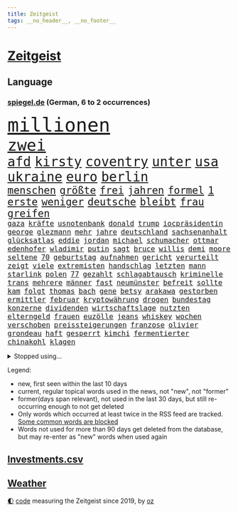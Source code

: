 ```yaml
---
title: Zeitgeist
tags: __no_header__, __no_footer__
---
```


# [Zeitgeist](https://oliz.io/zeitgeist/)

## Language

<h3><a href="https://www.spiegel.de" target="_blank">spiegel.de</a> (German, 6 to 2 occurrences)</h3>
<p style="font-family:monospace">
<span style="font-size:32pt"><a href="news_links.html#millionen" class="current">millionen</a></span>
<br>
<span style="font-size:27pt"><a href="news_links.html#zwei" class="current">zwei</a></span>
<br>
<span style="font-size:22pt"><a href="news_links.html#afd" class="current">afd</a></span>
<span style="font-size:22pt"><a href="news_links.html#kirsty" class="new">kirsty</a></span>
<span style="font-size:22pt"><a href="news_links.html#coventry" class="new">coventry</a></span>
<span style="font-size:22pt"><a href="news_links.html#unter" class="current">unter</a></span>
<span style="font-size:22pt"><a href="news_links.html#usa" class="current">usa</a></span>
<span style="font-size:22pt"><a href="news_links.html#ukraine" class="current">ukraine</a></span>
<span style="font-size:22pt"><a href="news_links.html#euro" class="current">euro</a></span>
<span style="font-size:22pt"><a href="news_links.html#berlin" class="current">berlin</a></span>
<br>
<span style="font-size:17pt"><a href="news_links.html#menschen" class="current">menschen</a></span>
<span style="font-size:17pt"><a href="news_links.html#größte" class="current">größte</a></span>
<span style="font-size:17pt"><a href="news_links.html#frei" class="current">frei</a></span>
<span style="font-size:17pt"><a href="news_links.html#jahren" class="current">jahren</a></span>
<span style="font-size:17pt"><a href="news_links.html#formel" class="current">formel</a></span>
<span style="font-size:17pt"><a href="news_links.html#1" class="current">1</a></span>
<span style="font-size:17pt"><a href="news_links.html#erste" class="current">erste</a></span>
<span style="font-size:17pt"><a href="news_links.html#weniger" class="current">weniger</a></span>
<span style="font-size:17pt"><a href="news_links.html#deutsche" class="current">deutsche</a></span>
<span style="font-size:17pt"><a href="news_links.html#bleibt" class="current">bleibt</a></span>
<span style="font-size:17pt"><a href="news_links.html#frau" class="current">frau</a></span>
<span style="font-size:17pt"><a href="news_links.html#greifen" class="current">greifen</a></span>
<br>
<span style="font-size:12pt"><a href="news_links.html#gaza" class="current">gaza</a></span>
<span style="font-size:12pt"><a href="news_links.html#kräfte" class="current">kräfte</a></span>
<span style="font-size:12pt"><a href="news_links.html#usnotenbank" class="new">usnotenbank</a></span>
<span style="font-size:12pt"><a href="news_links.html#donald" class="current">donald</a></span>
<span style="font-size:12pt"><a href="news_links.html#trump" class="current">trump</a></span>
<span style="font-size:12pt"><a href="news_links.html#iocpräsidentin" class="new">iocpräsidentin</a></span>
<span style="font-size:12pt"><a href="news_links.html#george" class="current">george</a></span>
<span style="font-size:12pt"><a href="news_links.html#glezmann" class="new">glezmann</a></span>
<span style="font-size:12pt"><a href="news_links.html#mehr" class="current">mehr</a></span>
<span style="font-size:12pt"><a href="news_links.html#jahre" class="current">jahre</a></span>
<span style="font-size:12pt"><a href="news_links.html#deutschland" class="current">deutschland</a></span>
<span style="font-size:12pt"><a href="news_links.html#sachsenanhalt" class="current">sachsenanhalt</a></span>
<span style="font-size:12pt"><a href="news_links.html#glücksatlas" class="new">glücksatlas</a></span>
<span style="font-size:12pt"><a href="news_links.html#eddie" class="current">eddie</a></span>
<span style="font-size:12pt"><a href="news_links.html#jordan" class="new">jordan</a></span>
<span style="font-size:12pt"><a href="news_links.html#michael" class="current">michael</a></span>
<span style="font-size:12pt"><a href="news_links.html#schumacher" class="current">schumacher</a></span>
<span style="font-size:12pt"><a href="news_links.html#ottmar" class="new">ottmar</a></span>
<span style="font-size:12pt"><a href="news_links.html#edenhofer" class="new">edenhofer</a></span>
<span style="font-size:12pt"><a href="news_links.html#wladimir" class="current">wladimir</a></span>
<span style="font-size:12pt"><a href="news_links.html#putin" class="current">putin</a></span>
<span style="font-size:12pt"><a href="news_links.html#sagt" class="current">sagt</a></span>
<span style="font-size:12pt"><a href="news_links.html#bruce" class="new">bruce</a></span>
<span style="font-size:12pt"><a href="news_links.html#willis" class="new">willis</a></span>
<span style="font-size:12pt"><a href="news_links.html#demi" class="current">demi</a></span>
<span style="font-size:12pt"><a href="news_links.html#moore" class="current">moore</a></span>
<span style="font-size:12pt"><a href="news_links.html#seltene" class="current">seltene</a></span>
<span style="font-size:12pt"><a href="news_links.html#70" class="current">70</a></span>
<span style="font-size:12pt"><a href="news_links.html#geburtstag" class="current">geburtstag</a></span>
<span style="font-size:12pt"><a href="news_links.html#aufnahmen" class="current">aufnahmen</a></span>
<span style="font-size:12pt"><a href="news_links.html#gericht" class="current">gericht</a></span>
<span style="font-size:12pt"><a href="news_links.html#verurteilt" class="current">verurteilt</a></span>
<span style="font-size:12pt"><a href="news_links.html#zeigt" class="current">zeigt</a></span>
<span style="font-size:12pt"><a href="news_links.html#viele" class="current">viele</a></span>
<span style="font-size:12pt"><a href="news_links.html#extremisten" class="current">extremisten</a></span>
<span style="font-size:12pt"><a href="news_links.html#handschlag" class="current">handschlag</a></span>
<span style="font-size:12pt"><a href="news_links.html#letzten" class="current">letzten</a></span>
<span style="font-size:12pt"><a href="news_links.html#mann" class="current">mann</a></span>
<span style="font-size:12pt"><a href="news_links.html#starlink" class="current">starlink</a></span>
<span style="font-size:12pt"><a href="news_links.html#polen" class="current">polen</a></span>
<span style="font-size:12pt"><a href="news_links.html#77" class="current">77</a></span>
<span style="font-size:12pt"><a href="news_links.html#gezahlt" class="current">gezahlt</a></span>
<span style="font-size:12pt"><a href="news_links.html#schlagabtausch" class="current">schlagabtausch</a></span>
<span style="font-size:12pt"><a href="news_links.html#kriminelle" class="current">kriminelle</a></span>
<span style="font-size:12pt"><a href="news_links.html#trans" class="current">trans</a></span>
<span style="font-size:12pt"><a href="news_links.html#mehrere" class="current">mehrere</a></span>
<span style="font-size:12pt"><a href="news_links.html#männer" class="current">männer</a></span>
<span style="font-size:12pt"><a href="news_links.html#fast" class="current">fast</a></span>
<span style="font-size:12pt"><a href="news_links.html#neumünster" class="new">neumünster</a></span>
<span style="font-size:12pt"><a href="news_links.html#befreit" class="current">befreit</a></span>
<span style="font-size:12pt"><a href="news_links.html#sollte" class="current">sollte</a></span>
<span style="font-size:12pt"><a href="news_links.html#kam" class="current">kam</a></span>
<span style="font-size:12pt"><a href="news_links.html#folgt" class="current">folgt</a></span>
<span style="font-size:12pt"><a href="news_links.html#thomas" class="current">thomas</a></span>
<span style="font-size:12pt"><a href="news_links.html#bach" class="current">bach</a></span>
<span style="font-size:12pt"><a href="news_links.html#gene" class="current">gene</a></span>
<span style="font-size:12pt"><a href="news_links.html#betsy" class="current">betsy</a></span>
<span style="font-size:12pt"><a href="news_links.html#arakawa" class="current">arakawa</a></span>
<span style="font-size:12pt"><a href="news_links.html#gestorben" class="current">gestorben</a></span>
<span style="font-size:12pt"><a href="news_links.html#ermittler" class="current">ermittler</a></span>
<span style="font-size:12pt"><a href="news_links.html#februar" class="current">februar</a></span>
<span style="font-size:12pt"><a href="news_links.html#kryptowährung" class="current">kryptowährung</a></span>
<span style="font-size:12pt"><a href="news_links.html#drogen" class="current">drogen</a></span>
<span style="font-size:12pt"><a href="news_links.html#bundestag" class="current">bundestag</a></span>
<span style="font-size:12pt"><a href="news_links.html#konzerne" class="current">konzerne</a></span>
<span style="font-size:12pt"><a href="news_links.html#dividenden" class="new">dividenden</a></span>
<span style="font-size:12pt"><a href="news_links.html#wirtschaftslage" class="new">wirtschaftslage</a></span>
<span style="font-size:12pt"><a href="news_links.html#nutzten" class="current">nutzten</a></span>
<span style="font-size:12pt"><a href="news_links.html#elterngeld" class="current">elterngeld</a></span>
<span style="font-size:12pt"><a href="news_links.html#frauen" class="current">frauen</a></span>
<span style="font-size:12pt"><a href="news_links.html#euzölle" class="current">euzölle</a></span>
<span style="font-size:12pt"><a href="news_links.html#jeans" class="current">jeans</a></span>
<span style="font-size:12pt"><a href="news_links.html#whiskey" class="current">whiskey</a></span>
<span style="font-size:12pt"><a href="news_links.html#wochen" class="current">wochen</a></span>
<span style="font-size:12pt"><a href="news_links.html#verschoben" class="current">verschoben</a></span>
<span style="font-size:12pt"><a href="news_links.html#preissteigerungen" class="current">preissteigerungen</a></span>
<span style="font-size:12pt"><a href="news_links.html#franzose" class="current">franzose</a></span>
<span style="font-size:12pt"><a href="news_links.html#olivier" class="new">olivier</a></span>
<span style="font-size:12pt"><a href="news_links.html#grondeau" class="new">grondeau</a></span>
<span style="font-size:12pt"><a href="news_links.html#haft" class="current">haft</a></span>
<span style="font-size:12pt"><a href="news_links.html#gesperrt" class="current">gesperrt</a></span>
<span style="font-size:12pt"><a href="news_links.html#kimchi" class="new">kimchi</a></span>
<span style="font-size:12pt"><a href="news_links.html#fermentierter" class="new">fermentierter</a></span>
<span style="font-size:12pt"><a href="news_links.html#chinakohl" class="new">chinakohl</a></span>
<span style="font-size:12pt"><a href="news_links.html#klagen" class="current">klagen</a></span>
</p>
<details>
<summary>Stopped using...</summary>
<p class="former" style="font-size:12pt">
ausgebrochen(1611) lebensmittel(1611) alexej(1610) kassiert(1610) nawalny(1610) neuseeland(1610) strand(1610) steigenden(1609) verfolgen(1609) bücher(1608) dauerhaft(1608) mittelmeer(1608) tom(1608) anne(1607) ehemann(1607) fahrzeug(1607) innenminister(1607) möglicher(1607) portugal(1607) umfeld(1607) wünschen(1607) 60(1606) berufung(1606) pariser(1606) prüfung(1606) spuren(1606) 2015(1605) arsenal(1605) begleitet(1605) google(1605) krankenhäuser(1605) nationalmannschaft(1605) äußerungen(1605) depressionen(1604) lastwagen(1604) rasant(1604) tests(1604) träumen(1604) augsburg(1603) digitalisierung(1603) fuhr(1603) gastgeber(1603) konflikte(1603) kräftig(1603) persönliche(1603) teilnehmer(1603) bestreitet(1602) durchsetzen(1602) einstieg(1602) gefährlichen(1602) gesicht(1602) schicksal(1602) standen(1602) öfter(1602) blockiert(1601) journalisten(1601) künstler(1601) oberste(1601) reiche(1601) tieren(1601) anbieter(1600) freiheit(1600) position(1600) rapper(1600) rest(1600) schweigen(1600) tiefe(1600) aufstieg(1599) fuß(1599) oppositionelle(1599) reporter(1599) stürzte(1599) untersagt(1599) berlins(1598) fleisch(1598) sinn(1598) teilnehmen(1598) volksrepublik(1598) entscheidenden(1597) schuss(1597) verbreiten(1597) autobahn(1596) missbrauch(1596) park(1596) untersuchen(1596) verabschiedet(1596) vorsprung(1596) half(1595) langen(1595) leid(1595) tausenden(1595) veranstalter(1595) englischen(1594) zweimal(1594) distanz(1593) hubertus(1593) produktion(1592) südafrika(1592) berater(1591) offenen(1591) wende(1591) beinahe(1590) gefangene(1590) frankwalter(1589) stieg(1589) belegen(1588) mecklenburgvorpommern(1588) schießen(1584) händler(1582) aufhalten(1581) eigenes(1581) entschuldigung(1581) richard(1581) uni(1581) gang(1580) schrecken(1579) stress(1579) vorgänger(1579) rang(1577) erstochen(1575) produziert(1575) sportler(1574) freiwillig(1572) provoziert(1571) museum(1570) unterdessen(1566) schützt(1564) einblicke(1557) blinken(1539) strecken(1445) westlichen(1416) drohende(1365) tricks(1347) adac(1346) verurteilung(1325) polnischen(1313) hoffenheim(1282) liebsten(1282) gewohnt(1280) nachmittag(1275) demo(1247) ice(1242) ruhestand(1236) ostdeutschland(1219) methode(1211) airlines(1198) diskussionen(1183) finnland(1177) kanzlers(1169) hochzeit(1163) geplatzt(1147) spektakel(1147) krim(1145) hauptbahnhof(1144) 2014(1121) gefangenschaft(1082) kasse(1074) handys(1056) überlebenden(1056) prinzessin(1019) kenia(1013) andrew(989) maschine(989) toilette(956) antony(946) hoffnungsträger(936) medizin(931) ersetzt(906) kontroverse(897) psychologin(892) vaters(888) zweifeln(874) desinformation(863) operiert(860) jüdische(830) überlebende(825) nico(814) hauses(811) rammt(799) perfekten(798) passanten(788) rüstet(783) aussieht(781) bad(779) ricarda(773) zwingt(773) islamistischen(770) bremst(766) bürokratie(763) lauf(755) rechtspopulisten(735) außergewöhnlich(734) hinweg(722) höcke(721) z(721) legalisierung(720) umsetzen(711) existenz(699) kader(699) behaupten(695) deutlicher(684) beine(679) hoeneß(677) massenhaft(675) forscherin(674) evakuierung(665) rechtsextremismus(663) auswirken(662) genießen(661) kane(661) schief(658) schönsten(656) neuwahlen(648) sächsischen(630) rechtsextremer(625) fußballem(613) besiegen(601) schlimmer(598) nahostkonflikt(594) spdchef(593) entpuppt(592) bewaffnete(590) höheren(590) stoppte(573) geprüft(572) prägen(566) chancenlos(561) verkehrsunfall(560) rekonstruktion(556) unten(556) negative(555) bein(554) campus(553) kneipen(553) stieß(553) wohnviertel(553) vertreiben(549) 03(545) uswahl(539) hymne(533) überraschte(526) fehlte(520) einander(519) beschuldigt(515) hinterlässt(510) schenkt(510) kritischen(507) absicht(505) europameisterschaft(493) überraschende(493) 1990(487) via(484) bereiten(480) abfall(474) aussetzen(470) sprecherin(470) habecks(468) strengen(468) unterschätzt(467) 18jährige(453) robbie(448) historischer(444) oberverwaltungsgericht(440) südosten(440) finanzen(439) erinnerung(437) playoffs(434) guardiola(432) grande(430) spdabgeordnete(428) you(428) mangelnde(422) temu(422) pep(416) rast(412) passagier(411) b(408) südkoreanischen(408) jörg(404) beantragt(401) verwehrt(400) milch(399) bestürzt(398) verdächtiger(395) erobert(394) harvey(392) staub(391) wgzimmerpreise(391) spottet(390) elton(389) shein(389) hitlergruß(387) lamar(387) herausforderer(386) anforderungen(385) populisten(385) minderjährigen(382) raf(372) verzögern(370) 17jähriger(367) möglichkeit(365) gewalttat(361) biss(359) tasche(357) persönlichkeit(356) abtreibungen(355) spitzenkandidaten(352) jamal(351) musiala(351) wahren(350) kriegsführung(347) tvduell(347) erfolgreicher(346) sabrina(343) infos(337) widmet(337) award(336) modernen(336) therapie(333) empfinden(330) slowakei(330) fußballbund(329) schweine(327) übergriffen(327) elektromobilität(326) vehement(326) bedrohen(325) brutale(324) techniken(324) unzulässig(324) arbeitszeit(323) gerne(323) eurowings(321) akteure(314) beeindruckt(312) normalität(308) entgeht(307) usgericht(307) stahl(306) freunden(302) hitlers(300) kommentare(296) 21jährige(295) enkel(295) vermitteln(295) 28jährige(294) geheiratet(292) schlacht(291) beirut(289) var(289) regensburg(288) protestierte(287) gewachsen(285) heimspiel(285) reus(284) moderatorin(283) azubis(281) wahlkämpfer(281) afrikanische(280) kendrick(279) reynolds(279) m(278) wider(278) zitiert(276) extremwetter(273) suchten(273) besiegte(271) münchens(271) regierungspartei(270) trümmern(268) gemeint(265) koalitionen(265) lösungen(263) funk(262) normalen(262) dinosaurier(257) existieren(257) glaubwürdigkeit(257) ohr(255) back(252) bewahrt(252) zuge(251) tiefpunkt(250) steuererleichterungen(249) vermummte(249) 24jähriger(248) basketballer(248) nationalhymne(248) aggressiven(246) dschungelcamp(246) jemandem(246) heiratet(245) sichtbar(243) extremen(242) kuriosen(241) neuartigen(240) galaxie(237) indiens(237) café(234) neudelhi(233) auszugeben(232) wildnis(232) dates(231) schalteten(231) zugunsten(231) entgehen(230) starkem(229) merken(225) turnen(225) gere(222) bswchefin(220) sparprogramm(220) lockt(219) abbrechen(217) gewürgt(217) 130(216) samsung(216) einstigen(214) yoga(214) adele(213) highlights(213) personalie(213) diskurs(212) kontrahenten(212) vermächtnis(212) vorhat(212) analysen(211) jubiläum(211) einigkeit(208) philadelphia(207) renate(206) vermeidet(206) mathias(205) michelle(205) tönen(205) geschwächt(204) leistet(204) traditionelle(204) gemeinsamkeiten(203) klappen(202) kickl(201) kriege(201) kurzen(201) nina(200) gestaltet(199) intel(199) bevorzugt(198) geübt(198) äußere(198) gefangenen(197) roadtrip(197) signale(196) sergej(195) verpasste(195) eingeschlossen(194) australische(193) terrors(191) carpenter(190) echt(189) flüchtet(189) vergangen(189) freiburger(188) basketballweltmeister(187) außenpolitische(186) anschlags(185) wahlempfehlung(183) menschlichkeit(182) nutzerinnen(182) zurecht(182) arne(180) tsmc(179) biografie(178) katastrophen(177) tolle(177) warb(176) drogeneinfluss(175) mitarbeiterinnen(175) bergung(174) erreger(174) trost(174) cameron(173) jakob(173) kopfverletzung(173) dortmunder(171) achtung(170) schädel(170) mönchengladbach(169) ten(169) omar(168) schätzen(168) scheiterns(167) verbraucherzentrale(167) freigestellt(166) erreichte(164) teuersten(164) kabel(163) unschädlich(163) geringe(162) gescheiterten(162) hoffnungslos(162) aufeinandertreffen(161) schaltete(161) washingtons(161) bundesrichter(160) namibia(159) direkte(158) eingeliefert(158) flexibilität(158) unterschreibt(158) ableiten(157) eagles(157) lebensmittelpreise(157) airpods(155) anton(155) bemerkung(155) gewaltdelikten(155) viralen(155) geworben(154) kohfeldt(154) trendsport(154) frisur(153) sean(153) sparmaßnahmen(153) kenntnis(152) psg(152) beeindruckend(151) boxweltmeister(151) combs(151) diddy(151) mutmaßlichem(151) bringe(150) ehrgeiz(150) minderheit(150) radikales(150) verwandten(150) indigene(149) kreuzes(149) propalästinensischen(149) rockstar(149) town(148) aufsteiger(147) bundesweite(147) fridays(147) future(147) toiletten(147) zunahme(147) abos(146) anzeigen(146) diversität(145) wölfen(145) ewige(143) beitragen(142) einmischung(142) kern(142) monats(142) echter(141) mächtigsten(141) eindringlich(140) pornos(140) stanley(140) tsg(140) minutenprotokoll(139) ausgeliefert(138) büros(137) eingelegt(137) gestützt(137) aktueller(136) made(136) endgültige(135) freiheiten(135) identifizieren(135) pete(135) verweigert(135) weltmeisterschaft(135) bryan(134) grant(134) apokalypse(133) gefoltert(133) geforscht(133) holger(133) rendite(133) spitzenspiel(133) wahlkampfgetöse(132) mischte(131) thunberg(130) schwächelnde(128) wovon(128) erkenntnissen(127) knapper(127) autobiografie(126) lachen(126) sportvorstand(126) kategorie(125) zugausfälle(125) schwärmt(124) android(123) forderten(123) guido(123) importe(123) lebenszeichen(123) reizgas(123) usverteidigungsminister(123) hauptdarsteller(122) familienpolitik(120) beleg(119) fdpvize(119) pedro(119) schubert(119) solar(118) titelgewinn(118) deutschem(117) gefährdung(117) schlicht(117) vertrauensfrage(117) weinstein(117) mitarbeitende(116) bessert(115) coup(115) next(115) filmemacher(114) neuerdings(114) ungnade(114) grenell(113) ukrainekriegs(113) chiefs(112) guttun(112) madison(112) zentral(112) aufrufen(111) fusion(111) jayz(111) möge(111) nordkoreanische(110) sound(110) scheideweg(109) skisport(109) wahlbeeinflussung(109) sonntags(108) staatsstreich(107) cocktails(106) versäumnisse(106) prorussischen(105) wirtschaftswende(105) gespür(104) merkwürdigen(104) sprint(104) 16jährige(103) verabreicht(103) queeren(102) smartwatch(101) künast(100) ampelbruch(99) göttlich(99) solange(99) weitestgehend(99) platzen(98) zwingen(98) behandeln(97) randalierer(97) lupe(96) muskeln(96) partnern(96) todd(96) gegeneinander(95) gestorbenen(95) versicherung(95) beschlüsse(94) texten(94) naturkatastrophen(93) scholz'(93) 78jährige(92) erpressen(92) geschätzt(92) goldmine(92) afghane(91) französischpolynesien(91) french(91) haynes(91) jurypräsident(91) superfood(91) unterstützern(91) versus(91) energiekonzerns(90) hegseth(90) selbstverteidigung(90) verdienst(90) vorsorgen(90) zusammengekommen(90) zusammengeprallt(90) abgestellt(89) bafög(89) demonstrierende(89) dramatischem(89) einsatzes(89) fischern(89) leiten(89) palästinenserstaat(89) rechtsradikalen(89) email(88) gestorbene(88) starautor(88) usdenkfabrik(88) weltpolitik(88) mobilität(87) personalentscheidungen(87) sonny(87) erinnerte(86) fpd(86) kosovo(86) missbrauchsvorwürfen(86) nuklearen(86) säuglinge(86) zeitnah(86) bundesligasieg(85) gab’s(85) herausragenden(85) konvoi(85) kraftstoff(85) krisenzeiten(85) loyale(85) syriens(85) tattoos(85) 14000(84) einreißen(84) leavitt(84) paschke(84) pius(84) sexualstraftat(84) angeschaut(83) content(83) geschwindigkeit(83) künstlern(83) moll(83) tina(83) verschieben(83) haftbedingungen(82) kabelschäden(82) porzellan(82) arddokumentation(81) ed(81) feuerte(81) kaufhaus(81) nachtwache(81) neuseeländische(81) ostseekabel(81) sheeran(81) spruch(81) uneinig(81) zunge(81) 250000(80) akzeptabel(80) altenpflegerin(80) grausam(80) jair(80) netflixstar(80) pentagonchef(80) tennisprofis(80) gebucht(79) landeskriminalamt(79) migrationskurs(79) streifen(79) verlauf(79) alpinen(78) hunderttausend(78) ligaspielen(78) mobilen(78) plastikmüll(78) richenhagen(78) tabelle(78) tauschte(78) bewegungen(77) bußgelder(77) böses(77) darmstadts(77) durcheinander(77) langfristige(77) theoretisch(77) tiefstand(77) unterschriften(77) afrikas(76) drake(76) palliativarzt(76) übermitteln(76) agassi(75) andre(75) bonn(75) detektive(75) grausamkeiten(75) nöte(75) referendariat(75) unabhängig(75) usverfassung(75) ladekabel(74) soldat(74) essstörung(73) kranken(73) moralisch(73) preisunterschied(73) verzichtbar(73) automanager(72) blockt(72) erwischen(72) fragebogen(72) kannten(72) mitspielt(72) regte(72) dreh(71) einsicht(71) nationalsozialistische(71) pflegekraft(71) präsidentenwahl(71) begriffen(70) engen(70) moskaus(70) regeländerung(70) spurensuche(70) zielte(70) freundliche(69) griechenlands(69) jammern(69) kaltgestellt(69) schaffe(69) verunglücken(69) 930(68) minsk(68) psychisch(68) rassistisches(68) skurrile(68) verbrennungsmotor(68) witzelt(68) amüsiert(67) atemprobleme(67) athletinnen(67) camp(67) grimm(67) 42jährigen(66) axt(66) hunziker(66) jenen(66) levy(66) meißen(66) schmuggel(66) unverzügliche(66) verlockend(66) abstiegskampf(65) aufgerollt(65) enttarnt(65) fasste(65) gelegen(65) irren(65) plagiate(65) souveränität(65) südkoreanischer(65) umstrittensten(65) franjo(64) grundrecht(64) höhepunkte(64) kartoffel(64) kleinunternehmer(64) nervigen(64) schalker(64) unaufhaltsam(64) winzige(64) halbinsel(63) kuchen(63) mr(63) parteispenden(63) politikers(63) stapft(63) 1972(62) dog(62) einsetzt(62) niedlich(62) 14jähriger(61) 42jähriger(61) ausnutzen(61) eisigen(61) fdpmann(61) grundnahrungsmittel(61) hirnblutung(61) lamborghini(61) rüstungsausgaben(61) verlassenen(61) wunderkind(61) years(61) zauberer(61) drucks(60) längsten(60) markenartikel(60) pilgern(60) porzellanhersteller(60) registrierte(60) rosenthal(60) wahlprogrammen(60) weigert(60) wichtel(60) annullierten(59) billiges(59) heimspielen(59) integriert(59) kriegt(59) wahlprogramme(59) einpacken(58) radar(58) veränderung(58) vorbereitung(58) vorläufige(58) aufzuholen(57) bereichert(57) honda(57) nachbar(57) nissan(57) rennfahrers(57) sbu(57) fürchteten(56) institut(56) lehre(56) mail(56) rau(56) antisemitischer(55) bekräftigen(55) fda(55) gestaltete(55) kinderbücher(55) press(55) realitystar(55) umbenennen(55) usarzneimittelbehörde(55) exweltmeister(54) zuschauenden(54) adressiert(53) elektronik(53) entkamen(53) erlangt(53) fahnden(53) farage(53) grandslamturniere(53) highlands(53) kerr(53) nigel(53) begehrte(52) handelsschiff(52) single(52) unterwerfen(52) busunglück(51) kühlschrank(51) panda(51) urheber(51) wahlumfragen(51) ansätze(50) frauchen(50) linus(50) straßer(50) total(50) überlebenschance(50) bedeutete(49) entpuppte(49) enttäuschte(49) erhältlich(49) essstörungen(49) hauch(49) hochphase(49) härteres(49) odermatt(49) plagt(49) regulären(49) ruder(49) spüre(49) straffällig(49) tappen(49) abwärtstrend(48) direktkandidat(48) jene(48) erling(47) fico(47) haaland(47) killer(47) mietmarkt(47) schimpfwort(47) schlüsselspieler(47) slowakischen(47) supermarktkasse(47) bewegtes(46) bitteren(46) eisige(46) geheimtipps(46) gewicht(46) steuersenkungen(46) weglaufen(46) wetterlage(46) wintersportler(46) übernommen(46) ablenkung(45) anker(45) beschämend(45) flugzeugabsturz(45) mobiles(45) neunzigerjahren(45) transfers(45) wundersprit(45) außenpolitisches(44) bewerbungen(44) handelsblatt(44) knödel(44) untergeschoben(44) vergiftete(44) schafften(43) titelrennen(43) verkehrt(43) wiederherstellung(43) freistellung(42) gleichstellung(42) psychedelische(42) quadrats(42) sportgerichtshof(42) großartig(41) militärdiktatur(41) sensationell(41) verachtet(41) argyle(40) cessna(40) läuferin(40) natoverbündeten(40) plymouth(40) predigt(40) spielzeiten(40) tempolimit(40) zweitligaschlusslicht(40) atomkraftwerk(39) ausländer(39) flächen(39) halte(39) heimsieg(39) schwindet(39) strahlen(39) umfragetief(39) bunny(38) ehrenamtlich(38) leitfigur(38) teilnahme(38) unterhaltsam(38) unterschätzte(38) cdufraktionschef(37) eifel(37) paypal(37) sensibel(37) spiegelleser(37) stau(37) weltantidopingagentur(37) 22000(36) anreise(36) busfahrer(36) juristen(36) pulver(36) senioren(36) tödliches(36) verbesserung(36) werten(36) zensur(36) übermittelt(36) imitiert(35) lebendige(35) marmoush(35) sascha(35) schwäche(35) strafstoß(35) usstars(35) voneinander(35) zufahrt(35) abgemagert(34) havarierten(34) keinerlei(34) nowitzki(34) weiterleben(34) zucht(34) forschungsgruppe(33) geldgeber(33) grenzstadt(33) herstellung(33) liebäugelt(33) rechtspopulistische(33) verdoppeln(33) zertrümmert(33) diversitätsprogramme(32) neunzigerjahre(32) prangte(32) preisen(32) stockinger(32) beteiligter(31) geiseldeal(31) geiselfreilassung(31) havertz(31) luisa(31) reese(31) skirennläufer(31) spannung(31) ungeklärte(31) 1900(30) energieversorgung(30) medwedew(30) plagiiert(30) wahlkampfthema(30) aufstiegsrennen(29) bundesligisten(29) bundesstraßen(29) dekret(29) fetzen(29) gemischt(29) prinzipien(29) wahlforscher(29) gemüse(28) gleichzusetzen(28) lindsey(28) schulnoten(28) versammelten(28) vonn(28) abgebissen(27) agentur(27) aneinandergeraten(27) dekrete(27) freigelassenen(27) geachtet(27) gerückt(27) geschockt(27) hähnchenschenkel(27) jannis(27) ästhetik(27) mittendrin(26) sozialversicherung(26) verfolgungsfahrt(26) annexion(25) bauunternehmen(25) dreifaltigkeit(25) einschaltquoten(25) station(25) fett(24) massenentlassungen(24) puls(24) auktion(23) freilassen(23) gasexplosion(23) hauptproblem(23) laptop(23) quer(23) regisseurs(23) rückgängig(23) unabhängigen(23) allmen(22) begrenzung(22) experimentiert(22) nachvollziehen(22) vierbeiner(22) bedeutend(21) diw(21) gazageiseln(21) justine(21) modebranche(21) optimistischer(21) palästina(21) randalieren(21) sequel(21) seuche(21) timothy(21) asylbewerberunterkunft(20) geiselübergabe(20) mühen(20) poettinger(20) schulhof(20) ungeschlagen(20) unterstreicht(20) appcharts(19) erdoğanregierung(19) halbieren(19) israelhamaskrieg(19) kimodell(19) kongolesische(19) wismar(19) 81jähriger(18) erfreut(18) jüngerer(18) mali(18) massenpanik(18) verpackungssteuer(18) ärztinnen(18) 60000(17) erbitterter(17) markanten(17) scheuer(17) geniale(16) kontern(16) parteigrenzen(16) brexit(15) geldhaus(15) kreativen(15) lehramtsstudentin(15) skifahrerin(15) wahlkampfspenden(15) christdemokraten(14) debütiert(14) extremismus(14) publik(14) staatsmann(14) eigentor(13) fingerabdrücke(13) geschlechter(13) leni(13) abpfiff(12) aufruf(12) aufschwung(12) eustaatschefs(12) fernsehdebatte(12) niger(12) prag(12) scheiben(12) vertretbar(12) abramowitsch(11) festgelegt(11) mona(11) oligarch(11) sicherheitsfreigabe(11) verfolgter(11) wohlstand(11) zerreißen(11)
</p>
</details>
<p>Legend:
<ul>
<li><span class="new">new</span>, first seen within the last 10 days</li>
<li><span class="current">current</span>, regular topical words used in the news, not "new", not "former"</li>
<li><span class="former">former(days span relevant)</span>, not used in the last 30 days, but still re-occurring enough to not get deleted</li>
<li>Only words which occurred at least twice in the RSS feed are tracked. <a href="language/filters.py">Some common words are blocked</a></li>
<li>Words not used for more than 90 days get deleted from the database, but may re-enter as "new" words when used again</li>
</ul>
</p>

## [Investments](investments.html)[.csv](investments.csv)

## [Weather](weather.html)

<footer>
<a href="javascript:toggleTheme()" class="nav">🌓</a>
<a href="https://github.com/ooz/zeitgeist">code</a> measuring the Zeitgeist since 2019, by <a href="https://oliz.io">oz</a>
</footer>
